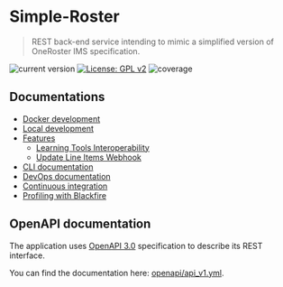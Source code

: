 # Simple-Roster

>REST back-end service intending to mimic a simplified version of OneRoster IMS specification.

![current version](https://img.shields.io/badge/version-2.0.0-green.svg)
[![License: GPL v2](https://img.shields.io/badge/License-GPL%20v2-blue.svg)](https://www.gnu.org/licenses/old-licenses/gpl-2.0.en.html)
![coverage](https://img.shields.io/badge/coverage-100%25-green.svg)

## Documentations

- [Docker development](docs/docker-development.md)
- [Local development](docs/local-development.md)
- [Features](#)
    - [Learning Tools Interoperability](docs/features/lti.md)
    - [Update Line Items Webhook](docs/features/update-line-items-webhook.md)
- [CLI documentation](docs/cli-documentation.md)
- [DevOps documentation](docs/devops-documentation.md)
- [Continuous integration](docs/continuous-integration.md)
- [Profiling with Blackfire](docs/blackfire.md)

## OpenAPI documentation

The application uses [OpenAPI 3.0](https://swagger.io/specification/) specification to describe its REST interface.

You can find the documentation here: [openapi/api_v1.yml](openapi/api_v1.yml).
